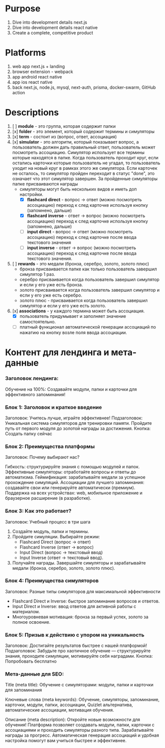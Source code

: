 # Purpose
1. Dive into development details next.js
2. Dive into development details react native
3. Create a complete, competitive product

# Platforms
1. web app next.js + landing
2. browser extension - webpack
3. app android react native 
4. app ios react native
5. back next.js, node.js, mysql, next-auth, prisma, docker-swarm, GitHub action

# Descriptions
1. [ ] **module** - это группа, которая содержит папки
2. [x] **folder** - это элемент, который содержит термины и симуляторы
3. [x] **term** - состоит из (вопрос, ответ, ассоциация)
4. [x] **simulator** - это алгоритм, который показывает вопрос, а пользователь должен дать правильный ответ, 
пользователь может посмотреть ассоциацию. Симулятор использует все термины которые находятся в папке. 
Когда пользователь проходит круг, если остались карточки которые пользователь не угадал, то пользователь 
уходит на новый круг в рамках этого же симулятора. Если карточек не осталось, то симулятор пройден переходит 
в статус "done", это означает что этот симулятор завершен. За пройденные симуляторы папке присваиваются награды
   - симуляторы могут быть нескольких видов и иметь доп настройки.
     - [x] **flashcard direct** - вопрос -> ответ (можно посмотреть ассоциацию) переход к след карточке используя кнопку (запомнено, дальше)
     - [x] **flashcard inverse** - ответ -> вопрос (можно посмотреть ассоциацию) переход к след карточке используя кнопку (запомнено, дальше)
     - [ ] **input direct** - вопрос -> ответ (можно посмотреть ассоциацию) переход к след карточке после ввода текстового значения
     - [ ] **input inverse** - ответ -> вопрос (можно посмотреть ассоциацию) переход к след карточке после ввода текстового значения.
5. [ ] **rewards** - это медали (бронза, серебро, золото, золото плюс)
   - бронза присваивается папке как только пользователь завершил симулятор 1 раз.
   - серебро присваивается когда пользователь завершил симулятор и если у его уже есть бронза.
   - золото присваивается когда пользователь завершил симулятор и если у его уже есть серебро.
   - золото плюс - присваивается когда пользователь завершил симулятор и если у его уже есть золото.
6. [x] **associations** - у каждого термина может быть ассоциация.
   - [x] пользователь придумывает и заполняет значение самостоятельно.
   - [ ] платный функционал автоматической генерации ассоциаций по нажатию на кнопку возле поля ввода ассоциации.

# Контент для лендинга и мета-данные

### Заголовок лендинга:
Обучение на 100%: Создавайте модули, папки и карточки для эффективного запоминания!

### Блок 1: Заголовок и краткое введение
Заголовок: Учитесь лучше, играйте эффективнее!
Подзаголовок: Уникальная система симуляторов для тренировки памяти. Пройдите путь от первого модуля до золотой 
награды за достижения.
Кнопка: Создать папку сейчас

### Блок 2: Преимущества платформы
Заголовок: Почему выбирают нас?

Гибкость: структурируйте знания с помощью модулей и папок.
Эффективные симуляторы: отработайте вопросы и ответы до автоматизма.
Геймификация: зарабатывайте медали за успешное прохождение симуляций.
Ассоциации для лучшего запоминания: создавайте свои или генерируйте автоматически (премиум).
Поддержка на всех устройствах: web, мобильное приложение и браузерное расширение (в разработке).

### Блок 3: Как это работает?
Заголовок: Учебный процесс в три шага

1. Создайте модуль, папки и термины.
2. Пройдите симуляции. Выбирайте режим:
   - Flashcard Direct (вопрос → ответ)
   - Flashcard Inverse (ответ → вопрос)
   - Input Direct (вопрос → текстовый ввод)
   - Input Inverse (ответ → текстовый ввод).
3. Получайте награды. Завершайте симуляторы и зарабатывайте медали (бронза, серебро, золото, золото плюс).

### Блок 4: Преимущества симуляторов
Заголовок: Разные типы симуляторов для максимальной эффективности
  - Flashcard Direct и Inverse: быстрое запоминание вопросов и ответов.
  - Input Direct и Inverse: ввод ответов для активной работы с материалом.
  - Многоуровневая мотивация: бронза за первый успех, золото за полное освоение.

### Блок 5: Призыв к действию с упором на уникальность
Заголовок: Достигайте результатов быстрее с нашей платформой!
Подзаголовок: Забудьте про хаотичное обучение — структурируйте знания, проходите симуляции, мотивируйте 
себя наградами.
Кнопка: Попробовать бесплатно

### Мета-данные для SEO:
Title (meta title):
Обучение с симуляторами: модули, папки и карточки для запоминания

Ключевые слова (meta keywords):
Обучение, симуляторы, запоминание, карточки, модули, папки, ассоциации, Quizlet альтернатива, автоматические ассоциации, мотивация обучения.

Описание (meta description):
Откройте новые возможности для обучения! Платформа позволяет создавать модули, папки, карточки с ассоциациями и
проходить симуляторы разного типа. Зарабатывайте награды за прогресс. Автоматическая генерация ассоциаций и
удобная настройка помогут вам учиться быстрее и эффективнее.
